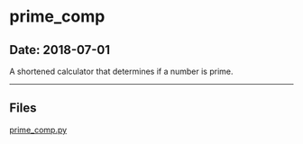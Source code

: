 # prime_comp

## Date: 2018-07-01

A shortened calculator that determines if a number is prime.

-----

## Files

[prime_comp.py](prime_comp.py)